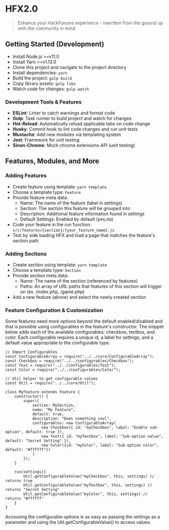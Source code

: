 # HFX2.0
> Enhance your HackForums experience - rewritten from the ground up with the community in mind

## Getting Started (Development)
- Install Node.js >=v11.0
- Install Yarn >=v1.13.0
- Clone this project and navigate to the project directory
- Install dependencies: ```yarn```
- Build the project: ```gulp build```
- Copy library assets: ```gulp libs```
- Watch code for changes: ```gulp watch```

### Development Tools & Features
- **ESLint**: Linter to catch warnings and format code
- **Gulp**: Task runner to build project and watch for changes
- **Hot-Reload**: Automatically reload applicable tabs on code change
- **Husky**: Commit hook to lint code changes and run unit tests
- **Mustache**: Add new modules via templating system
- **Jest**: Framework for unit testing
- **Sinon-Chrome**: Mock chrome extensions API (unit testing)

## Features, Modules, and More
### Adding Features
- Create feature using template: ```yarn template```
- Choose a template type: ```Feature```
- Provide feature meta data:
  - Name: The name of the feature (label in settings)
  - Section: The section this feature will be grouped into
  - Description: Additional feature information found in settings
  - Default Settings: Enabled by default (yes,no)
- Code your feature in the run function: ```src/features/{section}/{your_feature_name}.js```
- Test by side loading HFX and load a page that matches the feature's section path

### Adding Sections
- Create section using template: ```yarn template```
- Choose a template type: ```Section```
- Provide section meta data:
  - Name: The name of the section (referenced by features)
  - Paths: An array of URL paths that features of this section will trigger on (ex. /index.php, /game.php)
- Add a new feature (above) and select the newly created section

### Feature Configuration & Customization
Some features need more options beyond the default enabled/disabled and that is possible using configurables in the feature's constructor. The snippet below adds each of the available configurables: checkbox, textbox, and color. Each configurable requires a unique id, a label for settings, and a default value appropriate to the configurable type.

```
// Import Configurables
const ConfigurableArray = require("../../core/ConfigurableArray");
const Checkbox = require("../../configurables/Checkbox");
const Text = require("../../configurables/Text");
const Color = require("../../configurables/Color");

// Util helper to get configurable values
const Util = require("../../core/Util");

class MyFeature extends Feature {
    constructor() {
        super({
            section: MySection,
            name: "My Feature",
            default: true,
            description: "Does something cool",
            configurables: new ConfigurableArray(
                new Checkbox({ id: "myCheckbox", label: "Enable sub-option", default: true }),
                new Text({ id: "myTextbox", label: "Sub-option value", default: "Secret Setting" }),
                new Color({id: "myColor", label: "Sub-option color", default: "#ffffff"})
            )
        });
    }

    run(settings){
        Util.getConfigurableValue("myCheckbox", this, settings) // returns true
        Util.getConfigurableValue("myTextbox", this, settings) // returns "Secret Setting"
        Util.getConfigurableValue("myColor", this, settings) // returns "#ffffff"
    }
}
```

Accessing the configurable options is as easy as passing the settings as a parameter and using the Util.getConfigurableValue() to access values.